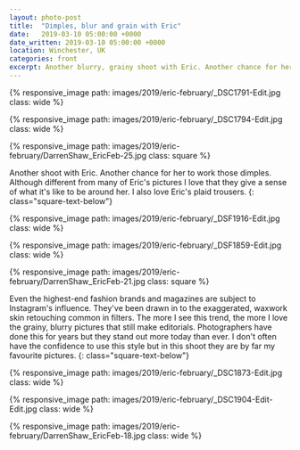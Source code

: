 ```yaml
---
layout: photo-post
title:  "Dimples, blur and grain with Eric"
date:   2019-03-10 05:00:00 +0000
date_written: 2019-03-10 05:00:00 +0000
location: Winchester, UK
categories: front
excerpt: Another blurry, grainy shoot with Eric. Another chance for her to work those dimples.
---
```

{% responsive_image path: images/2019/eric-february/_DSC1791-Edit.jpg class: wide %}

{% responsive_image path: images/2019/eric-february/_DSC1794-Edit.jpg class: wide %}

{% responsive_image path: images/2019/eric-february/DarrenShaw_EricFeb-25.jpg class: square %}

Another shoot with Eric. Another chance for her to work those dimples. Although different from many of Eric's pictures I love that they give a sense of what it's like to be around her. I also love Eric's plaid trousers.
{: class="square-text-below"}

{% responsive_image path: images/2019/eric-february/_DSF1916-Edit.jpg class: wide %}

{% responsive_image path: images/2019/eric-february/_DSF1859-Edit.jpg class: wide %}

{% responsive_image path: images/2019/eric-february/DarrenShaw_EricFeb-21.jpg class: square %}

Even the highest-end fashion brands and magazines are subject to Instagram's influence. They've been drawn in to the  exaggerated, waxwork skin retouching common in filters. The more I see this trend, the more I love the grainy, blurry pictures that still make editorials. Photographers have done this for years but they stand out more today than ever. I don't often have the confidence to use this style but in this shoot they are by far my favourite pictures.
{: class="square-text-below"}

{% responsive_image path: images/2019/eric-february/_DSC1873-Edit.jpg class: wide %}

{% responsive_image path: images/2019/eric-february/_DSC1904-Edit-Edit.jpg class: wide %}

{% responsive_image path: images/2019/eric-february/DarrenShaw_EricFeb-18.jpg class: wide %}
